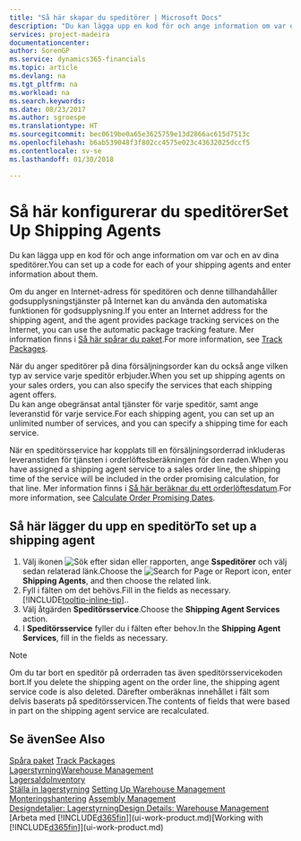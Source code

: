 ```yaml
---
title: "Så här skapar du speditörer | Microsoft Docs"
description: "Du kan lägga upp en kod för och ange information om var och en av dina speditörer."
services: project-madeira
documentationcenter: 
author: SorenGP
ms.service: dynamics365-financials
ms.topic: article
ms.devlang: na
ms.tgt_pltfrm: na
ms.workload: na
ms.search.keywords: 
ms.date: 08/23/2017
ms.author: sgroespe
ms.translationtype: HT
ms.sourcegitcommit: bec0619be0a65e3625759e13d2866ac615d7513c
ms.openlocfilehash: b6ab539048f3f802cc4575e023c43632025dccf5
ms.contentlocale: sv-se
ms.lasthandoff: 01/30/2018

---
```

# <a name="set-up-shipping-agents"></a><span data-ttu-id="17ded-103">Så här konfigurerar du speditörer</span><span class="sxs-lookup"><span data-stu-id="17ded-103">Set Up Shipping Agents</span></span>
<span data-ttu-id="17ded-104">Du kan lägga upp en kod för och ange information om var och en av dina speditörer.</span><span class="sxs-lookup"><span data-stu-id="17ded-104">You can set up a code for each of your shipping agents and enter information about them.</span></span>  

<span data-ttu-id="17ded-105">Om du anger en Internet-adress för speditören och denne tillhandahåller godsupplysningstjänster på Internet kan du använda den automatiska funktionen för godsupplysning.</span><span class="sxs-lookup"><span data-stu-id="17ded-105">If you enter an Internet address for the shipping agent, and the agent provides package tracking services on the Internet, you can use the automatic package tracking feature.</span></span> <span data-ttu-id="17ded-106">Mer information finns i [Så här spårar du paket](sales-how-track-packages.md).</span><span class="sxs-lookup"><span data-stu-id="17ded-106">For more information, see [Track Packages](sales-how-track-packages.md).</span></span>

<span data-ttu-id="17ded-107">När du anger speditörer på dina försäljningsorder kan du också ange vilken typ av service varje speditör erbjuder.</span><span class="sxs-lookup"><span data-stu-id="17ded-107">When you set up shipping agents on your sales orders, you can also specify the services that each shipping agent offers.</span></span>  
<span data-ttu-id="17ded-108">Du kan ange obegränsat antal tjänster för varje speditör, samt ange leveranstid för varje service.</span><span class="sxs-lookup"><span data-stu-id="17ded-108">For each shipping agent, you can set up an unlimited number of services, and you can specify a shipping time for each service.</span></span>  

<span data-ttu-id="17ded-109">När en speditörsservice har kopplats till en försäljningsorderrad inkluderas leveranstiden för tjänsten i orderlöftesberäkningen för den raden.</span><span class="sxs-lookup"><span data-stu-id="17ded-109">When you have assigned a shipping agent service to a sales order line, the shipping time of the service will be included in the order promising calculation, for that line.</span></span> <span data-ttu-id="17ded-110">Mer information finns i [Så här beräknar du ett orderlöftesdatum](sales-how-to-calculate-order-promising-dates.md).</span><span class="sxs-lookup"><span data-stu-id="17ded-110">For more information, see [Calculate Order Promising Dates](sales-how-to-calculate-order-promising-dates.md).</span></span>

## <a name="to-set-up-a-shipping-agent"></a><span data-ttu-id="17ded-111">Så här lägger du upp en speditör</span><span class="sxs-lookup"><span data-stu-id="17ded-111">To set up a shipping agent</span></span>  
1.  <span data-ttu-id="17ded-112">Välj ikonen ![Sök efter sidan eller rapporten](media/ui-search/search_small.png "ikonen Sök efter sidan eller rapporten"), ange **Sspeditörer** och välj sedan relaterad länk.</span><span class="sxs-lookup"><span data-stu-id="17ded-112">Choose the ![Search for Page or Report](media/ui-search/search_small.png "Search for Page or Report icon") icon, enter **Shipping Agents**, and then choose the related link.</span></span>  
2.  <span data-ttu-id="17ded-113">Fyll i fälten om det behövs.</span><span class="sxs-lookup"><span data-stu-id="17ded-113">Fill in the fields as necessary.</span></span> [!INCLUDE[tooltip-inline-tip](includes/tooltip-inline-tip_md.md)]<span data-ttu-id="17ded-114">.</span><span class="sxs-lookup"><span data-stu-id="17ded-114">.</span></span>  
3.  <span data-ttu-id="17ded-115">Välj åtgärden **Speditörsservice**.</span><span class="sxs-lookup"><span data-stu-id="17ded-115">Choose the **Shipping Agent Services** action.</span></span>
4. <span data-ttu-id="17ded-116">I **Speditörsservice** fyller du i fälten efter behov.</span><span class="sxs-lookup"><span data-stu-id="17ded-116">In the **Shipping Agent Services**, fill in the fields as necessary.</span></span>

> [!NOTE]  
>  <span data-ttu-id="17ded-117">Om du tar bort en speditör på orderraden tas även speditörsservicekoden bort.</span><span class="sxs-lookup"><span data-stu-id="17ded-117">If you delete the shipping agent on the order line, the shipping agent service code is also deleted.</span></span> <span data-ttu-id="17ded-118">Därefter omberäknas innehållet i fält som delvis baserats på speditörsservicen.</span><span class="sxs-lookup"><span data-stu-id="17ded-118">The contents of fields that were based in part on the shipping agent service are recalculated.</span></span>  

## <a name="see-also"></a><span data-ttu-id="17ded-119">Se även</span><span class="sxs-lookup"><span data-stu-id="17ded-119">See Also</span></span>
<span data-ttu-id="17ded-120">[Spåra paket](sales-how-track-packages.md)  </span><span class="sxs-lookup"><span data-stu-id="17ded-120">[Track Packages](sales-how-track-packages.md)  </span></span>  
[<span data-ttu-id="17ded-121">Lagerstyrning</span><span class="sxs-lookup"><span data-stu-id="17ded-121">Warehouse Management</span></span>](warehouse-manage-warehouse.md)  
[<span data-ttu-id="17ded-122">Lagersaldo</span><span class="sxs-lookup"><span data-stu-id="17ded-122">Inventory</span></span>](inventory-manage-inventory.md)  
<span data-ttu-id="17ded-123">[Ställa in lagerstyrning](warehouse-setup-warehouse.md)   </span><span class="sxs-lookup"><span data-stu-id="17ded-123">[Setting Up Warehouse Management](warehouse-setup-warehouse.md)   </span></span>  
<span data-ttu-id="17ded-124">[Monteringshantering](assembly-assemble-items.md)  </span><span class="sxs-lookup"><span data-stu-id="17ded-124">[Assembly Management](assembly-assemble-items.md)  </span></span>  
[<span data-ttu-id="17ded-125">Designdetaljer: Lagerstyrning</span><span class="sxs-lookup"><span data-stu-id="17ded-125">Design Details: Warehouse Management</span></span>](design-details-warehouse-management.md)  
<span data-ttu-id="17ded-126">[Arbeta med [!INCLUDE[d365fin](includes/d365fin_md.md)]](ui-work-product.md)</span><span class="sxs-lookup"><span data-stu-id="17ded-126">[Working with [!INCLUDE[d365fin](includes/d365fin_md.md)]](ui-work-product.md)</span></span>  

